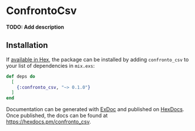 # ConfrontoCsv

**TODO: Add description**

## Installation

If [available in Hex](https://hex.pm/docs/publish), the package can be installed
by adding `confronto_csv` to your list of dependencies in `mix.exs`:

```elixir
def deps do
  [
    {:confronto_csv, "~> 0.1.0"}
  ]
end
```

Documentation can be generated with [ExDoc](https://github.com/elixir-lang/ex_doc)
and published on [HexDocs](https://hexdocs.pm). Once published, the docs can
be found at <https://hexdocs.pm/confronto_csv>.

